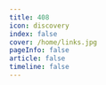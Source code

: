 ```yaml
---
title: 408
icon: discovery 
index: false
cover: /home/links.jpg
pageInfo: false
article: false
timeline: false
---
```


<Catalog />

